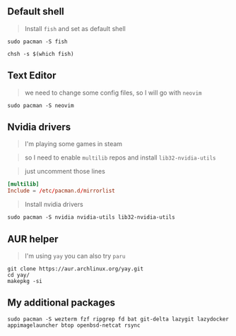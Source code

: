 ## Default shell

> Install `fish` and set as default shell

```fish
sudo pacman -S fish

chsh -s $(which fish)
```

## Text Editor

> we need to change some config files, so I will go with `neovim`

```fish
sudo pacman -S neovim
```

## Nvidia drivers

> I'm playing some games in steam

> so I need to enable `multilib` repos and install `lib32-nvidia-utils`

> just uncomment those lines

```conf [/etc/pacman.conf]
[multilib]
Include = /etc/pacman.d/mirrorlist
```

> Install nvidia drivers

```fish
sudo pacman -S nvidia nvidia-utils lib32-nvidia-utils
```

## AUR helper

> I'm using `yay` you can also try `paru`

```fish
git clone https://aur.archlinux.org/yay.git
cd yay/
makepkg -si
```

## My additional packages

```fish
sudo pacman -S wezterm fzf ripgrep fd bat git-delta lazygit lazydocker appimagelauncher btop openbsd-netcat rsync
```
